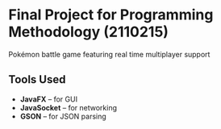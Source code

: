 # Final Project for Programming Methodology (2110215)
Pokémon battle game featuring real time multiplayer support
## Tools Used
- **JavaFX** – for GUI  
- **JavaSocket** – for networking  
- **GSON** – for JSON parsing  
